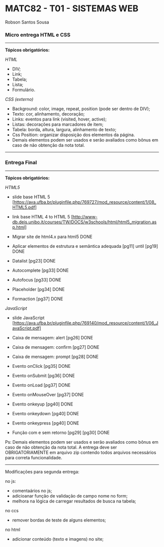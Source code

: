 # MATC82 - T01 - SISTEMAS WEB
Robson Santos Sousa

### Micro entrega HTML e CSS

____
**Tópicos obrigatórios:**

*HTML*

- DIV;
- Link;
- Tabela;
- Lista;
- Formulário.

*CSS (externo)*

- Background: color, image, repeat, position (pode ser dentro de DIV);
- Texto: cor, alinhamento, decoração;
- Links: eventos para link (visited, hover, active);
- Listas: decorações para marcadores de item;
- Tabela: borda, altura, largura, alinhamento de texto;
- Css Position: organizar disposição dos elementos da página.
- Demais elementos podem ser usados e serão avaliados como bônus em caso de não obtenção da nota total.

___________________________
### Entrega Final
____
**Tópicos obrigatórios:**


*HTML5*

- slide base HTML 5 [https://ava.ufba.br/pluginfile.php/769727/mod_resource/content/1/08_HTML5.pdf]
- link base HTML 4 to HTML 5 [http://www-db.deis.unibo.it/courses/TW/DOCS/w3schools/html/html5_migration.asp.html]

- Migrar site de html4.x para html5    DONE
- Aplicar elementos de estrutura e semântica adequada [pg11] until [pg19]   DONE
- Datalist [pg23]       DONE
- Autocomplete [pg33]   DONE
- Autofocus [pg33]      DONE 
- Placeholder [pg34]    DONE
- Formaction [pg37]     DONE

*JavaScript*

- slide JavaScript [https://ava.ufba.br/pluginfile.php/769140/mod_resource/content/1/06_JavaScript.pdf]

- Caixa de mensagem: alert [pg26]           DONE
- Caixa de mensagem: confirm [pg27]         DONE
- Caixa de mensagem: prompt [pg28]          DONE
- Evento onClick [pg35]                     DONE      
- Evento onSubmit [pg36]                    DONE
- Evento onLoad [pg37]                      DONE
- Evento onMouseOver [pg37]                 DONE
- Evento onkeyup [pg40]                     DONE
- Evento onkeydown [pg40]                   DONE
- Evento onkeypress [pg40]                  DONE
- Função com e sem retorno [pg29] [pg30]    DONE


Ps: Demais elementos podem ser usados e serão avaliados como bônus em caso de não obtenção da nota total.
A entrega deve ser OBRIGATORIAMENTE em arquivo zip contendo todos arquivos necessários para correta funcionalidade.

_________________
Modificações para segunda entrega:

no js:
- comentaários no js;
- adicioanar função de validação de campo nome no form;
- melhora na lógica de carregar resultados de busca na tabela;

no ccs
- remover bordas de teste de alguns elementos;

no html
- adicionar conteúdo (texto e imagens) no site;